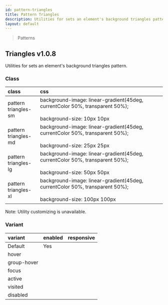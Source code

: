 ```yaml
---
id: pattern-triangles
title: Pattern Triangles
description: Utilities for sets an element's background triangles pattern.
layout: default
---
```


> Patterns

## Triangles <span class="ml-1 px-2 py-1 text-sm text-gray-600 bg-gray-300">v1.0.8</span>

Utilities for sets an element's background triangles pattern.

### Class

| <span class="px-3 py-1 text-white bg-charcoal-100 rounded-full">class</span> | <span class="px-3 py-1 text-white bg-charcoal-100 rounded-full">css</span> | |
|:--|:--|:-:|
| pattern <br> triangles-sm | background-image: linear-gradient(45deg, currentColor 50%, transparent 50%); <br><br> background-size: 10px 10px | <y class="pattern triangles-sm w-32 h-56"></y> |
| pattern <br> triangles-md | background-image: linear-gradient(45deg, currentColor 50%, transparent 50%); <br><br> background-size: 25px 25px | <y class="pattern triangles-md w-32 h-56"></y> |
| pattern <br> triangles-lg | background-image: linear-gradient(45deg, currentColor 50%, transparent 50%); <br><br> background-size: 50px 50px | <y class="pattern triangles-lg w-32 h-56"></y> |
| pattern <br> triangles-xl | background-image: linear-gradient(45deg, currentColor 50%, transparent 50%); <br><br> background-size: 100px 100px | <y class="pattern triangles-xl w-32 h-56"></y> |

<y class="mx-4 my-4 p-3 border-l-8 border-gray-600 text-sm text-gray-600 bg-gray-200">
  <span class="pr-1 font-semibold">
    Note:
  </span>
  Utility customizing is unavailable.
</y>

### Variant

| <span class="px-3 py-1 text-white bg-charcoal-100 rounded-full">variant</span> | <span class="px-3 py-1 text-white bg-charcoal-100 rounded-full">enabled</span> | <span class="px-3 py-1 text-white bg-charcoal-100 rounded-full">responsive</span> |
|:--|:--|:--|
| Default | Yes | |
| hover| | |
| group-hover | | |
| focus | | |
| active | | |
| visited | | |
| disabled | | |